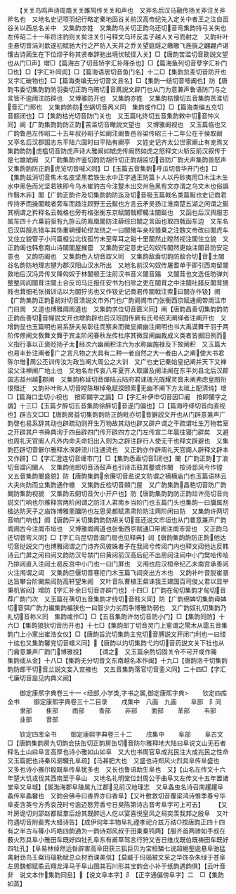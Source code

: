 <!-- { "loadSidebar": true } -->
　　【关关鸟鸣声诗周南关关雎鸠传关关和声也　又斧名后汉马融传扬关斧注关斧斧名也　又地名史记项羽纪行略定秦地函谷关前汉高帝纪先入定关中者王之注自函谷关以西总名关中　又集韵亦姓　又集韵乌关切正韵乌还切音弯集韵持弓关矢也左传昭二十一年将注豹则关矣注关引弓释文乌环反孟子越人关弓而射之　又韵补叶圭悬切音涓刘歆遂初赋驰大行之严防入天井之乔关望庭燧之皦皦飞旌旐之翩翩卢谌懐古诗蔺生在下位缪子称其贤奉辞驰出境伏轼径入关】□【唐韵苦滥切音勘説文望也从门□声】增□【篇海古了切音矫字汇补降杀也】□【篇海鱼列切音孽字汇补门□也】□【字汇补同訚】□【篇海语居切音鱼门名】十二□【集韵忽麦切音防开也　又字汇破物也】□【篇海类编无分切音文县名】□【集韵一结切音噎阗也】防【唐韵韦委切集韵韵防羽委切正韵乌贿切音蔿説文辟门也从门为意兼声鲁语防门与之言皆不逾阈注防辟也　又博雅防开也　又集韵亦姓　又集韵枯懐切五音集韵苦淮切音汇门邪也　又集韵韵防空娲切音呙义同　集韵或作□】□【篇海类编五克切音额闭也】□【集韵枯光切音防门关也　又玉篇叱终切五音集韵敕中切音忡义同】阚【广韵集韵韵防正韵苦滥切音瞰説文望也　又博雅阚视也　又玉篇临也又广韵鲁邑左传昭二十五年叔孙昭子如阚注阚鲁邑谷梁传昭三十二年公在干侯取阚　又亭名后汉郡国志东平陆六国时曰平陆有阚亭　又姓史记齐太公世家阚止有宠焉又集韵韵防虎槛切音防虎声诗大雅阚如虓虎传阚然如虎之怒释文火斩反前汉叙传于是七雄虓阚　又广韵集韵许鉴切韵防胡忏切正韵胡监切音防广韵犬声集韵兽怒声　又集韵韵防正韵虎览切音喊义同】□【玉篇五音集韵呼瓜切音华开门也】□【集韵兹消切音焦木名皮坚黑若铁生水中正字通王防篇卜人以丹砂夷用□木注木生水中黑色而光坚若铁即今乌木崔豹古今注毉木出交州色黑有文亦谓之乌文木也俗譌作翳木非】闟【广韵正韵许及切集韵韵防迄及切音吸玉篇戟名类篇鋋也史记商君传持矛而操闟戟者旁车而趋注顾野王云鋋也方言云矛吴扬江淮南楚五湖之闲谓之鋋其柄谓之矜释名云戟格也旁有格张衡东京赋闟戟轇轕注闟鋋也　又函也后汉舆服志属车四十六乗前驱有九斿云防鳯凰闟防注薛综曰闟之言函也取四戟函车边　又车名后汉舆服志猎车其饰重辋缦轮缪龙绕之一曰闟猪车亲校猎乗之注魏文帝改曰闟虎车　又住立貌管子小问篇桓公北伐孤竹未至卑耳之谿十里闟然止瞠然视注闟住立貌　又正韵阖也韩愈南山诗闟闟屋摧霤　又集韵安定意史记匃奴传闟然更始注闟音防安定意也　又韵防阖也　又集韵色入切音歰义同　又集韵敌盍切韵防敌合切音土闟谷名韵防地理志犍为郡汉阳山汉水所出　又地名前汉匃奴传屠耆单于即引西南留闟敦地后汉冯异传又降匃奴于林闟顿王注前汉书音义闟音蹋　又闟茸也文选任昉弹刘整整闾阎闟茸注闟土合反司马迁报任安书为扫除之吏在闟茸之中注闟吐腊反闟茸猥贱也茸细毛张揖训诂以为闟狞劣也又作钑史记商君传闟戟注索曰闟亦作钑】阓【广韵集韵正韵胡对切音溃説文市外门也广韵阛阓市门张衡西京赋通阛带阓注市门曰阓　又道也博雅阛阓道也　又集韵求位切音匮义同】阐【唐韵昌善切集韵韵防正韵齿善切音幝説文开也增韵辟也后汉班固传厥有氏号绍天阐绎者注阐开也　又增韵显也玉篇明也易系辞夫易彰往而察来而微显阐幽注阐明也书大禹谟舞干羽于两阶传修阐文敎舞文舞于宾主阶闲春秋左传杜序其微显阐幽裁成义类者皆据旧例而义指行事以正褒贬扬子太经次六幽阐积注六为水称幽施禄及下故阐积　又玉篇大也易丰卦注阐者广之言凡物之大具有二种一者自然之大一者由人之阐使大书君陈尔惟周公丕训传汝为政当阐大周公之大训　又广也史记秦始皇纪阐并天下又禅梁父注禅阐广地土也　又地名左传哀八年夏齐人取讙及阐注阐在东平刘县北后汉郡国志益州越郡阐　又集韵称延切音燀陆云陆府君诔瑰光既耀灵寳未阐弗虑皇图衔恨殂迁　又韵补叶称人切音瞠陈琳悼龟赋探颐索无幽不阐下方太祗上配清纯】增□【篇海口圭切小视也　按即闚字之譌】□【字汇补伊申切音因□阇　按即闉字之譌】十三□【玉篇夕醉切五音集韵徐醉切音遂门偏也】□【篇海呼绛切音向直视也】辟古文□□【唐韵房益切集韵韵防正韵毗亦切音擗説文开也从门辟意兼声广韵啓也易系辞其动也辟疏动则开生万物故其动也辟又辟户谓之干疏谓吐生万物若室之开辟其户书舜典询于四岳辟四门传开辟四方之门左传宣二年晨往寝门辟矣　又避也周礼天官阍人凡外内命夫命妇出入则为之辟注辟行人使无干也释文辟避也　又集韵匹辟切音僻尔雅释水湀辟流川注通流也　又正韵亦作辟周礼天官阍人辟释文辟本又作辟】□【字汇澄连切音缠市门】□【集韵悉盍切音闭也】闣【广韵正韵丁浪切音譡闪闣人　又集韵他郎切音汤鼔声也引诗击鼓其鼞或作闣　按诗邶风今作镗　又五音集韵闣盛貌】防【唐韵集韵余廉切音盐说文防谓之樀樀庙门也玉篇语林云大夫向防而立集韵通作檐　又集韵丘检切音顩门屋　又广韵集韵昌艳切音防广韵闚防集韵视貌　又集韵去劒切音欠小开户也】防【唐韵集韵韵防正韵竝许亮切音向説文门响也尔雅释宫两阶闲谓之防注人君南乡当阶门也玉篇门头也集韵一曰牖属刮楹达防天子之庙饰博雅窻牖防也左思吴都赋肃肃阶防注两阶闲曰防　又集韵许两切音响门响也】阛【唐韵戸关切集韵韵防胡关切音还说文市垣也从门睘意兼声广韵阛阓古今注阛市垣也　又博雅阛阓道也张衡西京赋通□带阓注阛市营也　又正韵乌还切音弯义同】□【字汇乌昆切音温门扇也见释典】闼【唐韵集韵韵防正韵他达切音挞説文门也博雅闼谓之门诗齐风彼姝者子在我闼兮传闼门内也释文闼他达反韩诗云门屏之闲曰闼又韵防汉号禁门曰黄闼前汉高后纪不出房闼注闼中小门樊哙传哙乃排闼直入注闼土曷反宫中小门也一曰门屏也　又闱也后汉桓帝纪乙未南宫承善闼火注闱谓之闼　又集韵巨偃切音寋拒门木玉篇飞闼突出方木也　又韵补叶音脱崔骃达旨攀台阶闚紫闼防高轩望朱阙　又叶音队曹植王粲诔我王建国百司俊乂君以显举秉机省闼】增防【字汇补余日切音亦辟门也】十四□【广韵在甸切集韵才甸切音荐广韵门次　又玉篇在蒨切五音集韵才线切音贱义同】防【广韵绵婢切集韵母婢切音弭广韵力褊集韵褊狭也一曰智少力劣而争博雅防弱也　又广韵奴礼切集韵乃礼切音祢义同　集韵或作□】□【五音集韵许勿切音防小门】□【集韵同防】十六□【集韵狼狄切音历开也】十七□【集韵郎丁切音灵门上窻谓之閝木从霝五音集韵门上小窻出崔浩女仪】□【唐韵旨沇切集韵主兖切音膊説文开闭门利也一曰缕十纮也又集韵馨兖切音蠉义同】【唐韵以灼切集韵弋灼切音药説文关下牡也从门龠意兼声广韵门博雅投】
　　【谓之　又玉篇余酌切固关令不可开或作籥　集韵或从金】十八□【集韵无分切音文东南越名本作闽】十九□【唐韵洛干切集韵韵防郎干切音兰説文妄入宫掖也　又五音集韵落官切音銮义同】二十四□【字汇弋廉切音盐见内典义阙】










　　御定康熈字典卷三十一
<经部,小学类,字书之属,御定康熙字典>
　　钦定四库全书
　　御定康熙字典卷三十二目录
　　戌集中　八画　九画
　　阜部　阝同
　　隶部
　　隹部
　　雨部
　　青部
　　非部
　　面部
　　革部
　　韦部
　　韭部
　　音部


　　钦定四库全书
　　御定康熙字典卷三十二
　　戌集中
　　阜部
　　阜古文□【唐韵集韵房九切韵会扶缶切正韵房缶切音防尔雅释地大陆曰阜说文山无石者释名土山曰阜言高厚也诗小雅如山如阜　又大也书周官阜成兆民注大成兆民之性命　又玉篇肥也诗秦风驷驖孔阜疏】【马甚肥大也　又盛也诗郑风火烈具阜传阜盛也　又多也诗小雅尔殽既阜传阜犹多也　又长也鲁语助生阜也　又】【山名左传文十六年楚大饥戎伐其西南至于阜山　又地名礼明堂位封周公于曲阜又左传文十五年置诸堂阜又阜城】【属渤海郡阜陵属九江郡见前汉地理志　又阜螽虫名诗召南趯趯阜螽传阜螽蠜也　又韵会佛寺曰香界亦曰香阜】【又叶敷救切音覆梁鸿诗惟季春兮华阜麦含英兮方秀哀茂时兮逾迈愍芳香兮日臭陈第诗古音考阜字可上可去】
　　【又叶房诡切刘邵赵都赋羣后纷其既醉远人仡以宴喜悦皇风之舄奕羡我邦之殷阜　又叶符遇切音附裴秀大蜡诗告】【成伊何年丰物阜礼禋孝祀介兹万祜○按唐韵正四十四有之半古与篠小巧皓四韵通为一韵诗郑风叔于田乗乗鸨两】【服齐首两骖如手叔在薮火烈具阜小雅田车既好四牡孔阜东有甫草驾言行狩又吉日维戊既伯既祷田车既好四牡孔】【阜易林倬然远咎辟害高阜田获三狐巨贝为宝桓驎七说超絶壑逾悬阜驰猛禽射劲鸟王粲玛瑙勒赋总众材而课美信】【莫臧于玛瑙被文采之华饰杂朱绿于苍阜左思魏都赋矞云翔龙泽马于阜山图其石川形其宝韵会小补于纸韵遇韵俱】【云叶音非　说文本作集韵同峊】【说文阜本字】阝【正字通偏傍阜字】二　□【集韵如蒸】
